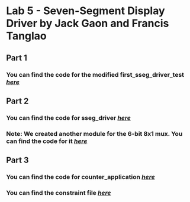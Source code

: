 # Lab 5 - Seven-Segment Display Driver by Jack Gaon and Francis Tanglao

## Part 1
### You can find the code for the modified first_sseg_driver_test [*here*](https://github.com/fctanglao/DigitalLogicDesignUsingVerilogLabs/blob/main/Lab%205/Part%201/first_sseg_driver_test.v)

## Part 2
### You can find the code for sseg_driver [*here*](https://github.com/fctanglao/DigitalLogicDesignUsingVerilogLabs/blob/main/Lab%205/Part%202/sseg_driver.v)
### Note: We created another module for the 6-bit 8x1 mux. You can find the code for it [*here*](https://github.com/fctanglao/DigitalLogicDesignUsingVerilogLabs/blob/main/Lab%205/Part%202/mux_8x1_6bit.v)

## Part 3
### You can find the code for counter_application [*here*](https://github.com/fctanglao/DigitalLogicDesignUsingVerilogLabs/blob/main/Lab%205/Part%203/counter_application.v)
### You can find the constraint file [*here*](https://github.com/fctanglao/DigitalLogicDesignUsingVerilogLabs/blob/main/Lab%205/Part%203/Nexys-A7-100T-Master.xdc)
